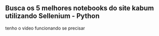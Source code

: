 ## Busca os 5 melhores notebooks do site kabum utilizando Sellenium - Python
tenho o video funcionando se precisar
